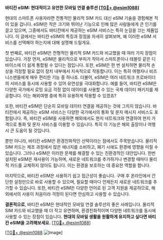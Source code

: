 **바티칸 eSIM: 현대적이고 유연한 모바일 연결 솔루션 [[TG💪+ @esim1088](https://t.me/s/esim1088)]**

현대의 스마트폰 사용자라면 전통적인 물리적 SIM 카드 대신 eSIM 기술을 경험해본 적이 있을 겁니다. eSIM은 작은 크기와 뛰어난 기능으로 인해 많은 사람들에게 큰 인기를 끌고 있으며, 그중에서도 바티칸에서 제공하는 eSIM 서비스는 특히 눈길을 끄는 제품입니다. 이 글에서는 바티칸 eSIM의 특징과 장점을 자세히 살펴보며, 왜 이러한 eSIM 서비스를 선택해야 하는지에 대해 설명해 드릴게요.

첫 번째로, 바티칸 eSIM은 전형적인 물리적 SIM 카드와 비교했을 때 여러 가지 장점이 있습니다. 가장 먼저, eSIM은 물리적으로 부피가 작아서 스마트폰이나 태블릿 같은 디바이스에 더 쉽게 통합될 수 있다는 점입니다. 또한, eSIM은 한 번 설치하면 물리적 손상을 걱정할 필요 없이 장치 내부에서 지속적으로 작동합니다. 이는 특히 여행자나 비즈니스맨들에게 매우 편리한 기능 중 하나죠. 더불어, eSIM은 여러 네트워크 프로바이더의 서비스를 동시에 사용할 수 있어 유연성을 극대화합니다. 예를 들어, 바티칸 eSIM은 다양한 국가에서 로밍 요금 걱정 없이 데이터를 사용할 수 있는 국제 데이터 패키지를 제공합니다. 이는 해외여행 중에 특히 유용하게 작용할 수 있겠죠?

또한, 바티칸 eSIM은 단순히 모바일 데이터 연결을 제공하는 것에 그치지 않습니다. 바티칸에서 제공하는 eSIM 서비스는 다양한 국가에서의 통화 및 문자 메시지 서비스도 포함됩니다. 즉, 바티칸 eSIM을 사용하면 해외에서도 현지 네트워크와 연결하여 현지 가격으로 통화 및 문자 서비스를 이용할 수 있습니다. 특히 이 기능은 해외 출장이나 여행 시 큰 도움이 될 것입니다.

뿐만 아니라, 바티칸 eSIM은 환경친화적인 선택이라는 점에서도 주목받습니다. 물리적 SIM 카드는 제조 과정에서 많은 에너지를 소비하고, 폐기 시에도 환경에 영향을 미칠 수 있습니다. 그러나 eSIM은 이러한 문제를 해결할 수 있는 친환경적인 대안입니다. 한번 설치된 eSIM은 재사용이 가능하며, 새로운 네트워크를 추가하거나 변경할 때마다 물리적 카드를 교체하지 않아도 됩니다. 이는 환경을 보호하는 데 중요한 역할을 합니다.

마지막으로, 바티칸 eSIM은 사용하기 쉽고 접근성이 좋습니다. 구매 후 온라인에서 간단한 설정만으로 바로 사용할 수 있으며, 필요할 때마다 언제든지 새로운 네트워크를 추가할 수 있습니다. 또한, 바티칸 eSIM은 다양한 언어로 된 고객 지원을 제공하므로, 해외에서의 사용이 처음이라 걱정이 된다면 안심하고 사용할 수 있습니다.

**결론적으로**, 바티칸 eSIM은 현대적인 모바일 연결 솔루션의 좋은 사례입니다. 물리적 SIM 카드와 비교했을 때 더 작고 유연하며, 환경친화적이며 다양한 네트워크를 동시에 사용할 수 있는 장점이 있습니다. **현대의 모바일 생활을 원활하게 유지하고 싶다면 바티칸 eSIM을 고려해보세요.** [[TG💪+ @esim1088](https://t.me/s/esim1088)]

[[TG💪+ @esim1088](https://t.me/s/esim1088) ![Image](https://i.postimg.cc/Y0z9fWf4/image.png)]